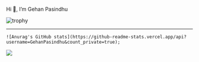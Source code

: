 Hi 👋, I’m Gehan Pasindhu

![trophy](https://github-profile-trophy.vercel.app/?username=GehanPasindhu&no-frame=true&margin-w=5&no-bg=true&theme=alduin)

<hr/>

<div>

    ![Anurag's GitHub stats](https://github-readme-stats.vercel.app/api?username=GehanPasindhu&count_private=true);
 
  
  <a target="_blank" rel="noopener noreferrer">
    <img src="https://github-readme-stats.vercel.app/api/top-langs/?username=GehanPasindhu&amp&count-private;layout=compact" style="max-width:100%;">
  </a>
</div>

<!---
GehanPasindhu/GehanPasindhu is a ✨ special ✨ repository because its `README.md` (this file) appears on your GitHub profile.
You can click the Preview link to take a look at your changes.
--->
